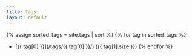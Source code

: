 ```yaml
---
title: Tags
layout: default
---
```

{% assign sorted_tags = site.tags | sort %}
{% for tag in sorted_tags %}
  - [{{ tag[0] }}](/tags/{{ tag[0] }}/) ({{ tag[1].size }})
{% endfor %}
